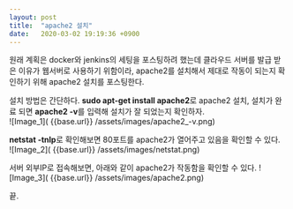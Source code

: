 ```yaml
---
layout: post
title:  "apache2 설치"
date:   2020-03-02 19:19:36 +0900
---
```


원래 계획은 docker와 jenkins의 세팅을 포스팅하려 했는데 클라우드 서버를 발급 받은 이유가 웹서버로 사용하기 위함이라, apache2를 설치해서 제대로 작동이 되는지 확인하기 위해 apache2 설치를 포스팅한다.

설치 방법은 간단하다. **sudo apt-get install apache2**로 apache2 설치, 설치가 완료 되면 **apache2 -v**를 입력해 설치가 잘 되었는지 확인하자.<br>
![Image_1]( {{base.url}} /assets/images/apache2_-v.png)


**netstat -tnlp**로 확인해보면 80포트를 apache2가 열어주고 있음을 확인할 수 있다.<br>
![Image_2]( {{base.url}} /assets/images/netstat.png)

서버 외부IP로 접속해보면, 아래와 같이 apache2가 작동함을 확인할 수 있다.
![Image_3]( {{base.url}} /assets/images/apache2.png)


끝.

